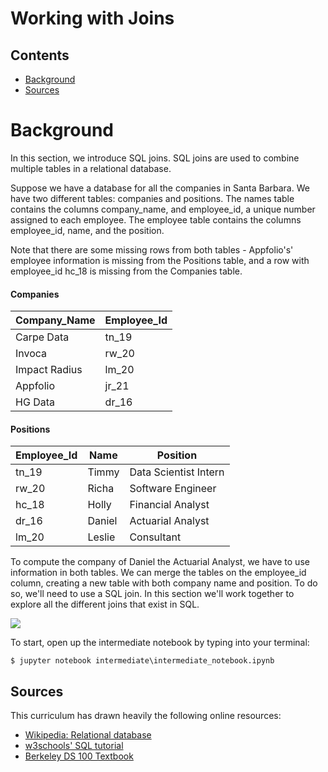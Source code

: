 # Working with Joins

## Contents
- [Background](#background)
- [Sources](#sources)


# Background

In this section, we introduce SQL joins. SQL joins are used to combine multiple tables in a relational database.

Suppose we have a database for all the companies in Santa Barbara. We have two different tables: companies and positions. The names table contains the columns company_name, and employee_id, a unique number assigned to each employee. The employee table contains the columns employee_id, name, and the position.

Note that there are some missing rows from both tables - Appfolio's' employee information is missing from the Positions table, and a row with employee_id hc_18 is missing from the Companies table.

#### Companies
Company_Name | Employee_Id |
--- | --- |
Carpe Data | tn_19 |
Invoca | rw_20 |
Impact Radius | lm_20 |
Appfolio | jr_21 |
HG Data | dr_16 |

#### Positions
Employee_Id | Name | Position |
--- | --- | --- |
tn_19 | Timmy | Data Scientist Intern
rw_20 | Richa | Software Engineer |
hc_18 | Holly | Financial Analyst
dr_16 | Daniel | Actuarial Analyst
lm_20 | Leslie | Consultant

To compute the company of Daniel the Actuarial Analyst, we have to use information in both tables. We can merge the tables on the employee_id column, creating a new table with both company name and position. To do so, we'll need to use a SQL join. In this section we'll work together to explore all the different joins that exist in SQL.

![](https://github.com/timothydnguyen/sql_de_mayo/blob/master/intermediate/img/all_joins_visual.png)

To start, open up the intermediate notebook by typing into your terminal:

```
$ jupyter notebook intermediate\intermediate_notebook.ipynb
```

## Sources
This curriculum has drawn heavily the following online resources:
- [Wikipedia: Relational database](https://en.wikipedia.org/wiki/Relational_database)
- [w3schools' SQL tutorial](https://www.w3schools.com/sql/)
- [Berkeley DS 100 Textbook](https://www.textbook.ds100.org/ch09/sql_intro.html)
